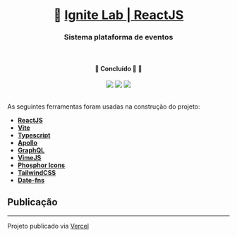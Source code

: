 <h1 align="center">
     🚀 <a href="https://guilhermerisu-ignite.vercel.app" alt="site portifólio"> Ignite Lab | ReactJS  </a>
</h1>

<h3 align="center">
    Sistema plataforma de eventos
</h3>
</br>
<h4 align="center">
	🚧   Concluído 🚀 🚧
</h4>

<div align="center">
  <img src="https://img.shields.io/github/license/ogabrielrodrigues/ignitelab"/>
  <img src="https://img.shields.io/github/issues/ogabrielrodrigues/ignitelab">
  <img src="https://img.shields.io/github/package-json/dependency-version/ogabrielrodrigues/ignitelab/react">
</div>

<br>

As seguintes ferramentas foram usadas na construção do projeto:

- **[ReactJS](https://pt-br.reactjs.org/)**
- **[Vite](https://vitejs.dev/)**
- **[Typescript](https://www.typescriptlang.org/)**
- **[Apollo](https://www.apollographql.com/)**
- **[GraphQL](https://graphql.org/)**
- **[VimeJS](https://vimejs.com/)**
- **[Phosphor Icons](https://phosphoricons.com/)**
- **[TailwindCSS](https://tailwindcss.com/)**
- **[Date-fns](https://date-fns.org/)**

## Publicação
---
Projeto publicado via [Vercel](https://guilhermerisu-ignite.vercel.app) 
